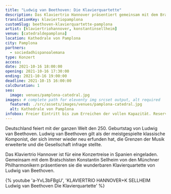 ```yaml
---
title: "Ludwig van Beethoven: Die Klavierquartette"
description: Das Klaviertrio Hannover präsentiert gemeinsam mit dem Bratschisten Konstantin Sellheim von den Münchner Philharmonikern die  Klavierquartette von Ludwig van Beethoven.
translationKey: klaviertiopamplona
customSlug: beethoven-klavierquartette-pamplona
artist: [klaviertriohannover, konstantinsellheim]
venue: [catedraldepamplona]
location: Kathedrale von Pamplona
city: Pamplona
partners:
  - sociedadhispanoalemana
type: Konzert
access:
date: 2021-10-16 18:00:00
opening: 2021-10-16 17:30:00
ending: 2021-10-16 19:00:00
deadline: 2021-10-15 16:00:00
calcDuration: 1
seo:
  image: venues/pamplona-catedral.jpg
images: # complete path for eleventy img srcset output, alt required
  featured: ./src/assets/images/venues/pamplona-catedral.jpg
  alt: Kathedrale von Pamplona
infobox: Freier Eintritt bis zum Erreichen der vollen Kapazität. Reservierte Plätze nur mit persönlicher Einladung durch die Fundación Goethe.
---
```


Deutschland feiert mit der ganzen Welt den 250. Geburtstag von Ludwig van Beethoven. Ludwig van Beethoven gilt als der meistgespielte klassische Komponist, der sich immer wieder neu erfunden hat, die Grenzen der Musik erweiterte und die Gesellschaft infrage stellte.

Das Klaviertrio Hannover ist für eine Konzertreise in Spanien eingeladen. Gemeinsam mit dem Bratschisten Konstantin Sellheim von den Münchner Philharmonikern präsentieren sie die wunderbaren Klavierquartette von Ludwig van Beethoven.

{% youtube 'a-YvL3bFBgU', 'KLAVIERTRIO HANNOVER+K SELLHEIM Ludwig van Beethoven Die Klavierquartette' %}
